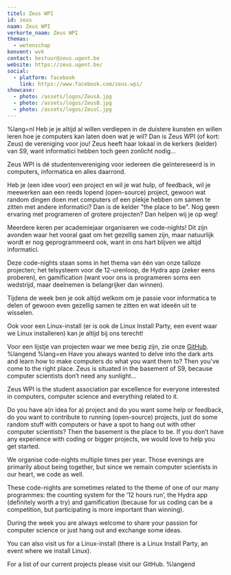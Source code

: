 ```yaml
---
titel: Zeus WPI
id: zeus
naam: Zeus WPI
verkorte_naam: Zeus WPI
themas:
  - wetenschap
konvent: wvk
contact: bestuur@zeus.ugent.be
website: https://zeus.ugent.be/
social:
  - platform: facebook
    link: https://www.facebook.com/zeus.wpi/
showcase:
  - photo: /assets/logos/ZeusA.jpg
  - photo: /assets/logos/ZeusB.jpg
  - photo: /assets/logos/ZeusC.jpg
---
```


%lang=nl
Heb je je altijd al willen verdiepen in de duistere kunsten en willen leren hoe je computers kan laten doen wat je wil? Dan is Zeus WPI (of kort: Zeus) de vereniging voor jou! Zeus heeft haar lokaal in de kerkers (kelder) van S9, want informatici hebben toch geen zonlicht nodig...

Zeus WPI is dé studentenvereniging voor iedereen die geïntereseerd is in computers, informatica en alles daarrond.

Heb je (een idee voor) een project en wil je wat hulp, of feedback, wil je meewerken aan een reeds lopend (open-source) project, gewoon wat random dingen doen met computers of een plekje hebben om samen te zitten met andere informatici? Dan is de kelder "the place to be". Nog geen ervaring met programeren of grotere projecten? Dan helpen wij je op weg!

Meerdere keren per academiejaar organiseren we code-nights! Dit zijn avonden waar het vooral gaat om het gezellig samen zijn, maar natuurlijk wordt er nog geprogrammeerd ook, want in ons hart blijven we altijd informatici.

Deze code-nights staan soms in het thema van één van onze talloze projecten; het telsysteem voor de 12-urenloop, de Hydra app (zeker eens proberen), en gamification (want voor ons is programeren soms een wedstrijd, maar deelnemen is belangrijker dan winnen).

Tijdens de week ben je ook altijd welkom om je passie voor informatica te delen of gewoon even gezellig samen te zitten en wat ideeën uit te wisselen.

Ook voor een Linux-install (er is ook de Linux Install Party, een event waar we Linux installeren) kan je altijd bij ons terecht!

Voor een lijstje van projecten waar we mee bezig zijn, zie onze [GitHub](https://github.com/ZeusWPI).
%langend
%lang=en
Have you always wanted to delve into the dark arts and learn how to make computers do what you want them to? Then you've come to the right place. Zeus is situated in the basement of S9, because computer scientists don’t need any sunlight…

Zeus WPI is the student association par excellence for everyone interested in computers, computer science and everything related to it.

Do you have a(n idea for a) project and do you want some help or feedback, do you want to contribute to running (open-source) projects, just do some random stuff with computers or have a spot to hang out with other computer scientists? Then the basement is the place to be. If you don’t have any experience with coding or bigger projects, we would love to help you get started.

We organise code-nights multiple times per year. Those evenings are primarily about being together, but since we remain computer scientists in our heart, we code as well.

These code-nights are sometimes related to the theme of one of our many programmes: the counting system for the ‘12 hours run’, the Hydra app (definitely worth a try) and gamification (because for us coding can be a competition, but participating is more important than winning).

During the week you are always welcome to share your passion for computer science or just hang out and exchange some ideas.

You can also visit us for a Linux-install (there is a Linux Install Party, an event where we install Linux).

For a list of our current projects please visit our GitHub.
%langend
